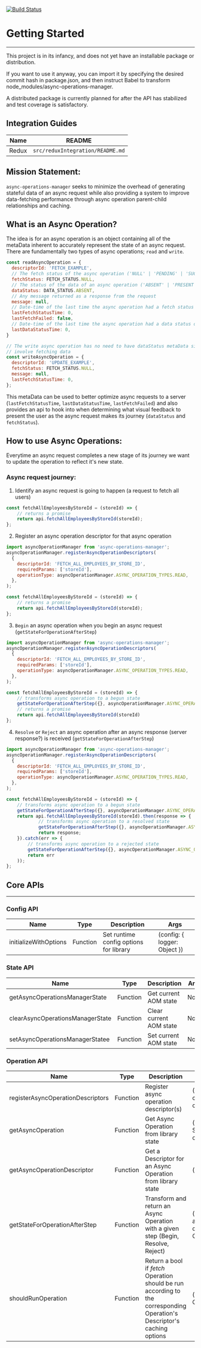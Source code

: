 [![Build Status](https://travis-ci.com/dlombardi/async-operations-manager.svg?branch=master)](https://travis-ci.com/dlombardi/async-operations-manager)

# Getting Started
---
This project is in its infancy, and does not yet have an installable package or distribution.

If you want to use it anyway, you can import it by specifying the desired commit hash in package.json, and then instruct Babel to transform node_modules/async-operations-manager.

A distributed package is currently planned for after the API has stabilized and test coverage is satisfactory.

## Integration Guides
| Name | README |
| ---- | ---- |
| Redux | `src/reduxIntegration/README.md` |

## Mission Statement:
`async-operations-manager` seeks to minimize the overhead of generating stateful data of an async request while also providing a system to improve data-fetching performance through async operation parent-child relationships and caching.


## What is an Async Operation?

The idea is for an async operation is an object containing all of the metaData inherent to accurately represent the state of an async request. There are fundamentally two types of async operations; `read` and `write`.

```javascript
const readAsyncOperation = {
  descriptorId: 'FETCH_EXAMPLE',
  // The fetch status of the async operation ('NULL' | 'PENDING' | 'SUCCESSFUL' | 'FAILED')
  fetchStatus: FETCH_STATUS.NULL,
  // The status of the data of an async operation ('ABSENT' | 'PRESENT')
  dataStatus: DATA_STATUS.ABSENT,
  // Any message returned as a response from the request
  message: null,
  // Date-time of the last time the async operation had a fetch status of 'SUCCESSFUL'
  lastFetchStatusTime: 0,
  lastFetchFailed: false,
  // Date-time of the last time the async operation had a data status of 'PRESENT'
  lastDataStatusTime: 0,
}

// The write async operation has no need to have dataStatus metaData since it does not
// involve fetching data
const writeAsyncOperation = {
  descriptorId: 'UPDATE_EXAMPLE',
  fetchStatus: FETCH_STATUS.NULL,
  message: null,
  lastFetchStatusTime: 0,
};
```

This metaData can be used to better optimize async requests to a server (`lastFetchStatusTime`, `lastDataStatusTime`, `lastFetchFailed`) and also provides an api to hook into when determining what visual feedback to present the user as the async request makes its journey (`dataStatus` and `fetchStatus`).

## How to use Async Operations:

Everytime an async request completes a new stage of its journey we want to update the operation to reflect it's new state.
### Async request journey:
1. Identify an async request is going to happen (a request to fetch all users)
```javascript
const fetchAllEmployeesByStoreId = (storeId) => {
    // returns a promise
    return api.fetchAllEmployeesByStoreId(storeId);
};
```
2. Register an async operation descriptor for that async operation
```javascript
import asyncOperationManager from 'async-operations-manager';
asyncOperationManager.registerAsyncOperationDescriptors(
  {
    descriptorId: 'FETCH_ALL_EMPLOYEES_BY_STORE_ID',
    requiredParams: ['storeId'],
    operationType: asyncOperationManager.ASYNC_OPERATION_TYPES.READ,
  },
);

const fetchAllEmployeesByStoreId = (storeId) => {
    // returns a promise
    return api.fetchAllEmployeesByStoreId(storeId);
};
```
3. `Begin` an async operation when you begin an async request (`getStateForOperationAfterStep`)
```javascript
import asyncOperationManager from 'async-operations-manager';
asyncOperationManager.registerAsyncOperationDescriptors(
  {
    descriptorId: 'FETCH_ALL_EMPLOYEES_BY_STORE_ID',
    requiredParams: ['storeId'],
    operationType: asyncOperationManager.ASYNC_OPERATION_TYPES.READ,
  },
);

const fetchAllEmployeesByStoreId = (storeId) => {
    // transforms async operation to a begun state
    getStateForOperationAfterStep({}, asyncOperationManager.ASYNC_OPERATION_STEPS.BEGIN_ASYNC_OPERATION, 'FETCH_ALL_EMPLOYEES_BY_STORE_ID', { storeId: 2 })
    // returns a promise
    return api.fetchAllEmployeesByStoreId(storeId)
};
```
4. `Resolve` or `Reject` an async operation after an async response (server response?) is received (`getStateForOperationAfterStep`)
```javascript
import asyncOperationManager from 'async-operations-manager';
asyncOperationManager.registerAsyncOperationDescriptors(
  {
    descriptorId: 'FETCH_ALL_EMPLOYEES_BY_STORE_ID',
    requiredParams: ['storeId'],
    operationType: asyncOperationManager.ASYNC_OPERATION_TYPES.READ,
  },
);

const fetchAllEmployeesByStoreId = (storeId) => {
    // transforms async operation to a begun state
    getStateForOperationAfterStep({}, asyncOperationManager.ASYNC_OPERATION_STEPS.BEGIN_ASYNC_OPERATION, 'FETCH_ALL_EMPLOYEES_BY_STORE_ID', { storeId: 2 })
    return api.fetchAllEmployeesByStoreId(storeId).then(response => {
            // transforms async operation to a resolved state
            getStateForOperationAfterStep({}, asyncOperationManager.ASYNC_OPERATION_STEPS.RESOLVE_ASYNC_OPERATION, 'FETCH_ALL_EMPLOYEES_BY_STORE_ID', { storeId: 2 })
            return response;
    }).catch(err => {
        // transforms async operation to a rejected state
        getStateForOperationAfterStep({}, asyncOperationManager.ASYNC_OPERATION_STEPS.REJECT_ASYNC_OPERATION, 'FETCH_ALL_EMPLOYEES_BY_STORE_ID', { storeId: 2 })
        return err
    ));
};
```

## Core APIs
---
### Config API
| Name | Type |Description | Args |
| ------ | ------ | ------ | ------ |
| initializeWithOptions | Function | Set runtime config options for library | (config: { logger: Object })

### State API
| Name | Type |Description | Args |
| ------ | ------ | ------ | ------ |
| getAsyncOperationsManagerState | Function | Get current AOM state | None
| clearAsyncOperationsManagerState | Function | Clear current AOM state | None
| setAsyncOperationsManagerStatee | Function | Set current AOM state | None

### Operation API
| Name | Type |Description | Args |
| ------ | ------ | ------ | ------ |
| registerAsyncOperationDescriptors | Function | Register async operation descriptor(s) | (asyncOperationDescriptor(s): can be an array of descriptors or one descriptor object)
| getAsyncOperation | Function | Get Async Operation from library state | (state: Object, descriptorId: String, params: Object, otherFields: Object)
| getAsyncOperationDescriptor | Function | Get a Descriptor for an Async Operation from library state | (descriptorId: String)
| getStateForOperationAfterStep | Function | Transform and return an Async Operation with a given step (Begin, Resolve, Reject) | (state: Object, asyncOperationStep: String, descriptorId: String, params: Object)
| shouldRunOperation | Function | Return a bool if *fetch* Operation should be run according to the corresponding Operation's Descriptor's caching options | (descriptorId: String, params: Object)



